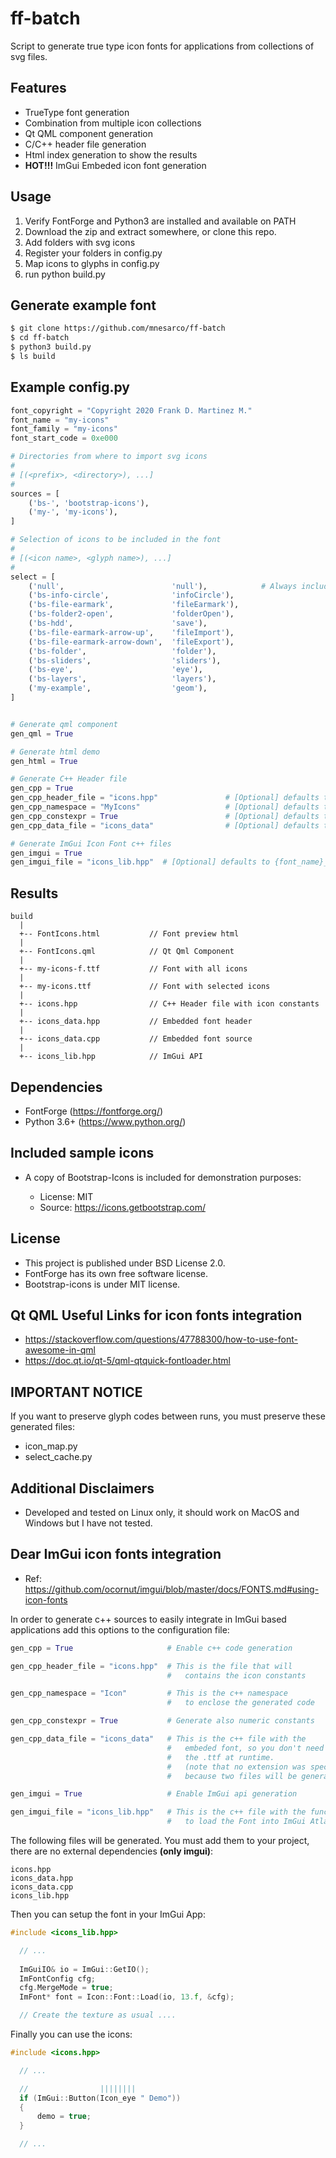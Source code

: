 # ff-batch

Script to generate true type icon fonts for applications from collections of svg files.

## Features

 * TrueType font generation
 * Combination from multiple icon collections
 * Qt QML component generation
 * C/C++ header file generation
 * Html index generation to show the results
 * **HOT!!!** ImGui Embeded icon font generation

## Usage

1. Verify FontForge and Python3 are installed and available on PATH
2. Download the zip and extract somewhere, or clone this repo.
3. Add folders with svg icons
4. Register your folders in config.py
5. Map icons to glyphs in config.py
6. run python build.py

## Generate example font

```bash
$ git clone https://github.com/mnesarco/ff-batch
$ cd ff-batch
$ python3 build.py
$ ls build
```

## Example config.py

```python
font_copyright = "Copyright 2020 Frank D. Martinez M."
font_name = "my-icons"
font_family = "my-icons"
font_start_code = 0xe000

# Directories from where to import svg icons
#
# [(<prefix>, <directory>), ...]
#
sources = [
    ('bs-', 'bootstrap-icons'),
    ('my-', 'my-icons'),
]

# Selection of icons to be included in the font
#
# [(<icon name>, <glyph name>), ...]
#
select = [
    ('null',                        'null'),            # Always include a default glyph (null)
    ('bs-info-circle',              'infoCircle'),
    ('bs-file-earmark',             'fileEarmark'),
    ('bs-folder2-open',             'folderOpen'),
    ('bs-hdd',                      'save'),
    ('bs-file-earmark-arrow-up',    'fileImport'),
    ('bs-file-earmark-arrow-down',  'fileExport'),
    ('bs-folder',                   'folder'),
    ('bs-sliders',                  'sliders'),
    ('bs-eye',                      'eye'),
    ('bs-layers',                   'layers'),
    ('my-example',                  'geom'),
]


# Generate qml component
gen_qml = True

# Generate html demo
gen_html = True

# Generate C++ Header file
gen_cpp = True
gen_cpp_header_file = "icons.hpp"               # [Optional] defaults to {font_name}.h
gen_cpp_namespace = "MyIcons"                   # [Optional] defaults to Icon 
gen_cpp_constexpr = True                        # [Optional] defaults to False
gen_cpp_data_file = "icons_data"                # [Optional] defaults to {font_name}_data

# Generate ImGui Icon Font c++ files
gen_imgui = True
gen_imgui_file = "icons_lib.hpp"  # [Optional] defaults to {font_name}_lib.hpp

```

## Results

```
build 
  |
  +-- FontIcons.html           // Font preview html
  |
  +-- FontIcons.qml            // Qt Qml Component
  |
  +-- my-icons-f.ttf           // Font with all icons
  |
  +-- my-icons.ttf             // Font with selected icons
  |
  +-- icons.hpp                // C++ Header file with icon constants
  |
  +-- icons_data.hpp           // Embedded font header
  |
  +-- icons_data.cpp           // Embedded font source
  |
  +-- icons_lib.hpp            // ImGui API

```

## Dependencies

* FontForge (https://fontforge.org/)
* Python 3.6+ (https://www.python.org/)

## Included sample icons

* A copy of Bootstrap-Icons is included for demonstration purposes:

  * License: MIT
  * Source: https://icons.getbootstrap.com/

## License

* This project is published under BSD License 2.0.
* FontForge has its own free software license.
* Bootstrap-icons is under MIT license.

## Qt QML Useful Links for icon fonts integration

 * https://stackoverflow.com/questions/47788300/how-to-use-font-awesome-in-qml
 * https://doc.qt.io/qt-5/qml-qtquick-fontloader.html

## IMPORTANT NOTICE

If you want to preserve glyph codes between runs, you must preserve these generated files:

 * icon_map.py
 * select_cache.py

## Additional Disclaimers

* Developed and tested on Linux only, it should work on MacOS and Windows but I have not tested.

## Dear ImGui icon fonts integration

* Ref: https://github.com/ocornut/imgui/blob/master/docs/FONTS.md#using-icon-fonts

In order to generate c++ sources to easily integrate in ImGui based applications add this options to the configuration file:

```python
gen_cpp = True                     # Enable c++ code generation

gen_cpp_header_file = "icons.hpp"  # This is the file that will 
                                   #   contains the icon constants

gen_cpp_namespace = "Icon"         # This is the c++ namespace 
                                   #   to enclose the generated code

gen_cpp_constexpr = True           # Generate also numeric constants

gen_cpp_data_file = "icons_data"   # This is the c++ file with the 
                                   #   embeded font, so you don't need 
                                   #   the .ttf at runtime. 
                                   #   (note that no extension was specified 
                                   #   because two files will be generated: .hpp and .cpp)

gen_imgui = True                   # Enable ImGui api generation

gen_imgui_file = "icons_lib.hpp"   # This is the c++ file with the function 
                                   #   to load the Font into ImGui Atlas
```

The following files will be generated. You must add them to your project, there are no external dependencies __(only imgui)__:

```
icons.hpp
icons_data.hpp
icons_data.cpp
icons_lib.hpp
```


Then you can setup the font in your ImGui App:

```cpp
#include <icons_lib.hpp>

  // ...
  
  ImGuiIO& io = ImGui::GetIO();
  ImFontConfig cfg;
  cfg.MergeMode = true;
  ImFont* font = Icon::Font::Load(io, 13.f, &cfg);

  // Create the texture as usual ....

```

Finally you can use the icons:

```cpp
#include <icons.hpp>

  // ...

  //                ||||||||
  if (ImGui::Button(Icon_eye " Demo"))
  {
      demo = true;
  }

  // ...

```

